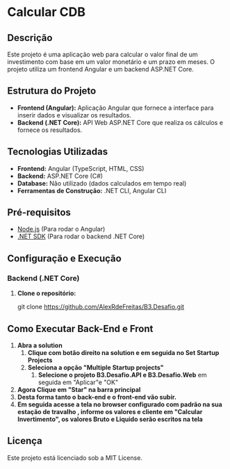 # Calcular CDB

## Descrição

Este projeto é uma aplicação web para calcular o valor final de um investimento com base em um valor monetário e um prazo em meses. O projeto utiliza um frontend Angular e um backend ASP.NET Core.

## Estrutura do Projeto

- **Frontend (Angular):** Aplicação Angular que fornece a interface para inserir dados e visualizar os resultados.
- **Backend (.NET Core):** API Web ASP.NET Core que realiza os cálculos e fornece os resultados.

## Tecnologias Utilizadas

- **Frontend:** Angular (TypeScript, HTML, CSS)
- **Backend:** ASP.NET Core (C#)
- **Database:** Não utilizado (dados calculados em tempo real)
- **Ferramentas de Construção:** .NET CLI, Angular CLI

## Pré-requisitos

- [Node.js](https://nodejs.org/) (Para rodar o Angular)
- [.NET SDK](https://dotnet.microsoft.com/download) (Para rodar o backend .NET Core)

## Configuração e Execução

### Backend (.NET Core)

1. **Clone o repositório:**

   git clone https://github.com/AlexRdeFreitas/B3.Desafio.git

## Como Executar Back-End e Front
1. **Abra a solution**
   1. **Clique com botão direito na solution e em seguida no Set Startup Projects**
   2. **Seleciona a opção "Multiple Startup projects"**
      1. **Selecione o projeto B3.Desafio.API e B3.Desafio.Web** em seguida em "Aplicar"e "OK"
2. **Agora Clique em "Star" na barra principal**
3. **Desta forma tanto o back-end e o front-end vão subir.**
4. **Em seguida acesse a tela no browser configurado com padrão na sua estação de travalho , informe os valores e cliente em "Calcular Invertimento", os valores Bruto e Liquido serão escritos na tela**

## Licença
Este projeto está licenciado sob a MIT License.

